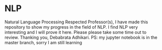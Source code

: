 # NLP
Natural Language Processing
Respected Professor(s),
I have made this repository to show my progress in the field of NLP.
I find NLP very interesting and I will prove it here.
Please please take some time out to review.
Thanking you,
Debabrata Adhikari.
PS: my jupyter notebook is in the master branch, sorry I am still learning